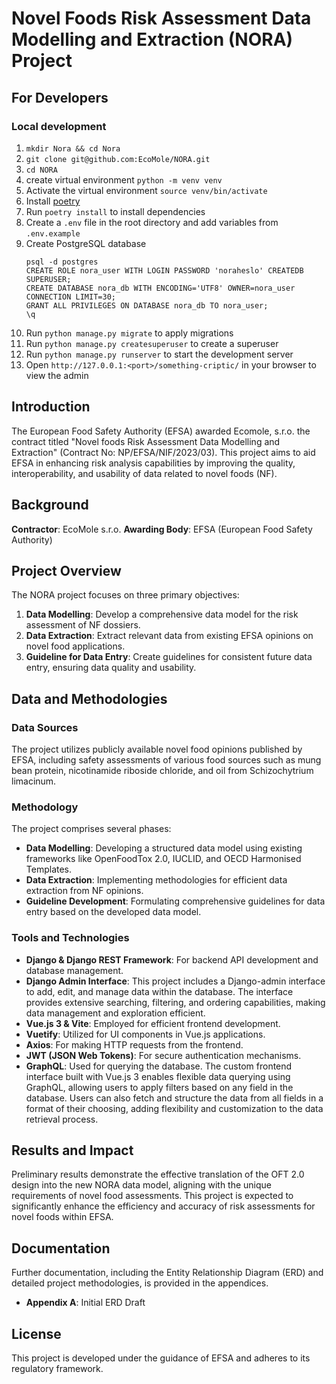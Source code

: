 # Novel Foods Risk Assessment Data Modelling and Extraction (NORA) Project

## For Developers

### Local development

1. `mkdir Nora && cd Nora`
2. `git clone git@github.com:EcoMole/NORA.git`
3. `cd NORA`
4. create virtual environment `python -m venv venv`
5. Activate the virtual environment `source venv/bin/activate`
6. Install [poetry](https://python-poetry.org/docs/#installation)
7. Run `poetry install` to install dependencies
8. Create a `.env` file in the root directory and add variables from `.env.example`
9. Create PostgreSQL database
   ```shell
   psql -d postgres
   CREATE ROLE nora_user WITH LOGIN PASSWORD 'noraheslo' CREATEDB SUPERUSER;
   CREATE DATABASE nora_db WITH ENCODING='UTF8' OWNER=nora_user CONNECTION LIMIT=30;
   GRANT ALL PRIVILEGES ON DATABASE nora_db TO nora_user;
   \q
   ```
10. Run `python manage.py migrate` to apply migrations
11. Run `python manage.py createsuperuser` to create a superuser
12. Run `python manage.py runserver` to start the development server
13. Open `http://127.0.0.1:<port>/something-criptic/` in your browser to view the admin

## Introduction

The European Food Safety Authority (EFSA) awarded Ecomole, s.r.o. the contract titled "Novel foods Risk Assessment Data Modelling and Extraction" (Contract No: NP/EFSA/NIF/2023/03). This project aims to aid EFSA in enhancing risk analysis capabilities by improving the quality, interoperability, and usability of data related to novel foods (NF).

## Background

**Contractor**: EcoMole s.r.o.
**Awarding Body**: EFSA (European Food Safety Authority)

## Project Overview

The NORA project focuses on three primary objectives:

1. **Data Modelling**: Develop a comprehensive data model for the risk assessment of NF dossiers.
2. **Data Extraction**: Extract relevant data from existing EFSA opinions on novel food applications.
3. **Guideline for Data Entry**: Create guidelines for consistent future data entry, ensuring data quality and usability.

## Data and Methodologies

### Data Sources

The project utilizes publicly available novel food opinions published by EFSA, including safety assessments of various food sources such as mung bean protein, nicotinamide riboside chloride, and oil from Schizochytrium limacinum.

### Methodology

The project comprises several phases:

- **Data Modelling**: Developing a structured data model using existing frameworks like OpenFoodTox 2.0, IUCLID, and OECD Harmonised Templates.
- **Data Extraction**: Implementing methodologies for efficient data extraction from NF opinions.
- **Guideline Development**: Formulating comprehensive guidelines for data entry based on the developed data model.

### Tools and Technologies

- **Django & Django REST Framework**: For backend API development and database management.
- **Django Admin Interface**: This project includes a Django-admin interface to add, edit, and manage data within the database. The interface provides extensive searching, filtering, and ordering capabilities, making data management and exploration efficient.
- **Vue.js 3 & Vite**: Employed for efficient frontend development.
- **Vuetify**: Utilized for UI components in Vue.js applications.
- **Axios**: For making HTTP requests from the frontend.
- **JWT (JSON Web Tokens)**: For secure authentication mechanisms.
- **GraphQL**: Used for querying the database. The custom frontend interface built with Vue.js 3 enables flexible data querying using GraphQL, allowing users to apply filters based on any field in the database. Users can also fetch and structure the data from all fields in a format of their choosing, adding flexibility and customization to the data retrieval process.

## Results and Impact

Preliminary results demonstrate the effective translation of the OFT 2.0 design into the new NORA data model, aligning with the unique requirements of novel food assessments. This project is expected to significantly enhance the efficiency and accuracy of risk assessments for novel foods within EFSA.

## Documentation

Further documentation, including the Entity Relationship Diagram (ERD) and detailed project methodologies, is provided in the appendices.

- **Appendix A**: Initial ERD Draft

## License

This project is developed under the guidance of EFSA and adheres to its regulatory framework.
